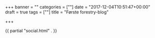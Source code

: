 +++
banner = ""
categories = [""]
date = "2017-12-04T10:51:47+00:00"
draft = true
tags = [""]
title = "Første forestry-blog"

+++

{{ partial "social.html" . }}